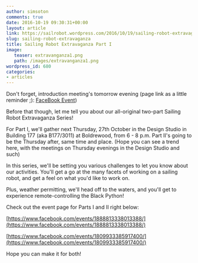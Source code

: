 ```yaml
---
author: simsoton
comments: true
date: 2016-10-19 09:30:31+00:00
layout: article
link: https://sailrobot.wordpress.com/2016/10/19/sailing-robot-extravaganza/
slug: sailing-robot-extravaganza
title: Sailing Robot Extravaganza Part I
image:
   teaser: extravanganza1.png
   path: /images/extravanganza1.png
wordpress_id: 680
categories:
- articles
---
```





Don't forget, introduction meeting's tomorrow evening (page link as a little reminder ;): [FaceBook Event](https://www.facebook.com/events/186767975062334/))










Before that though, let me tell you about our all-original two-part Sailing Robot Extravaganza Series!







For Part I, we'll gather next Thursday, 27th October in the Design Studio in Building 177 (aka B177/3011) at Boldrewood, from 6 - 8 p.m. Part II's going to be the Thursday after, same time and place. (Hope you can see a trend here, with the meetings on Thursday evenings in the Design Studio and such)







In this series, we'll be setting you various challenges to let you know about our activities. You'll get a go at the many facets of working on a sailing robot, and get a feel on what you'd like to work on.










Plus, weather permitting, we'll head off to the waters, and you'll get to experience remote-controlling the Black Python!










Check out the event page for Parts I and II right below:




[https://www.facebook.com/events/1888813338013388/](https://www.facebook.com/events/1888813338013388/)




[https://www.facebook.com/events/1809933385917400/](https://www.facebook.com/events/1809933385917400/)







Hope you can make it for both!
